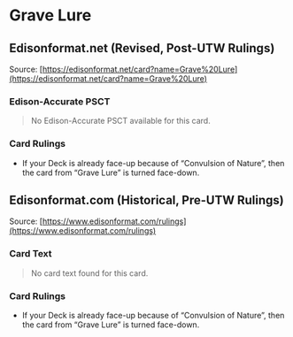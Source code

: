 # Grave Lure

## Edisonformat.net (Revised, Post-UTW Rulings)

Source: [https://edisonformat.net/card?name=Grave%20Lure](https://edisonformat.net/card?name=Grave%20Lure)

### Edison-Accurate PSCT

> No Edison-Accurate PSCT available for this card.

### Card Rulings

*   If your Deck is already face-up because of “Convulsion of Nature”, then the card from “Grave Lure” is turned face-down.


## Edisonformat.com (Historical, Pre-UTW Rulings)

Source: [https://www.edisonformat.com/rulings](https://www.edisonformat.com/rulings)

### Card Text

> No card text found for this card.

### Card Rulings

*   If your Deck is already face-up because of “Convulsion of Nature”, then the card from “Grave Lure” is turned face-down.



